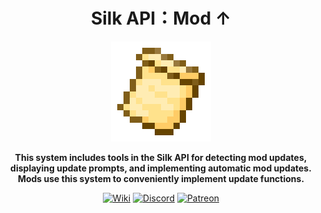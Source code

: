 <div style="text-align:center">

# Silk API：Mod ↑

<img src="../../img/icon.png" alt="Logo" width="160" height="160"/>

**This system includes tools in the Silk API for detecting mod updates, displaying update prompts, and implementing automatic mod updates. Mods use this system to conveniently implement update functions.**

[<img alt="Wiki" height="64" src="https://cdn.simpleicons.org/wikipedia/000000/FFFFFF]" width="64"/>](https://silk-mc.gitbook.io/silk-api)
[<img alt="Discord" height="64" src="https://cdn.simpleicons.org/discord" width="64"/>](https://discord.com/invite/ZJuQyH2RBz)
[<img alt="Patreon" height="64" src="https://cdn.simpleicons.org/patreon/000000/FFFFFF" width="64"/>](https://www.patreon.com/GameGeek_Saikel)

</div>
